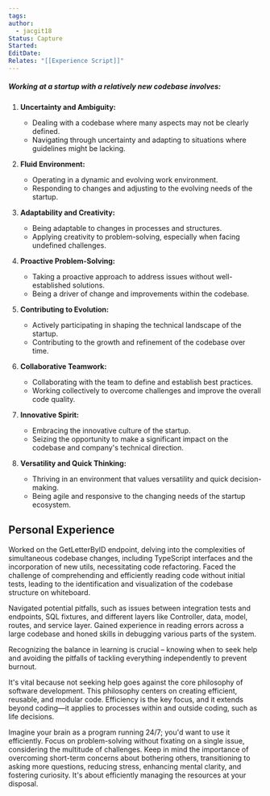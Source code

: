 ```yaml
---
tags: 
author:
  - jacgit18
Status: Capture
Started: 
EditDate: 
Relates: "[[Experience Script]]"
---
```

##### Working at a startup with a relatively new codebase involves:

1. **Uncertainty and Ambiguity:**
   - Dealing with a codebase where many aspects may not be clearly defined.
   - Navigating through uncertainty and adapting to situations where guidelines might be lacking.

2. **Fluid Environment:**
   - Operating in a dynamic and evolving work environment.
   - Responding to changes and adjusting to the evolving needs of the startup.

3. **Adaptability and Creativity:**
   - Being adaptable to changes in processes and structures.
   - Applying creativity to problem-solving, especially when facing undefined challenges.

4. **Proactive Problem-Solving:**
   - Taking a proactive approach to address issues without well-established solutions.
   - Being a driver of change and improvements within the codebase.

5. **Contributing to Evolution:**
   - Actively participating in shaping the technical landscape of the startup.
   - Contributing to the growth and refinement of the codebase over time.

6. **Collaborative Teamwork:**
   - Collaborating with the team to define and establish best practices.
   - Working collectively to overcome challenges and improve the overall code quality.

7. **Innovative Spirit:**
   - Embracing the innovative culture of the startup.
   - Seizing the opportunity to make a significant impact on the codebase and company's technical direction.

8. **Versatility and Quick Thinking:**
   - Thriving in an environment that values versatility and quick decision-making.
   - Being agile and responsive to the changing needs of the startup ecosystem.


## Personal Experience

Worked on the GetLetterByID endpoint, delving into the complexities of simultaneous codebase changes, including TypeScript interfaces and the incorporation of new utils, necessitating code refactoring. Faced the challenge of comprehending and efficiently reading code without initial tests, leading to the identification and visualization of the codebase structure on whiteboard.

Navigated potential pitfalls, such as issues between integration tests and endpoints, SQL fixtures, and different layers like Controller, data, model, routes, and service layer. Gained experience in reading errors across a large codebase and honed skills in debugging various parts of the system.

Recognizing the balance in learning is crucial – knowing when to seek help and avoiding the pitfalls of tackling everything independently to prevent burnout.

It's vital because not seeking help goes against the core philosophy of software development. This philosophy centers on creating efficient, reusable, and modular code. Efficiency is the key focus, and it extends beyond coding—it applies to processes within and outside coding, such as life decisions.

Imagine your brain as a program running 24/7; you'd want to use it efficiently. Focus on problem-solving without fixating on a single issue, considering the multitude of challenges. Keep in mind the importance of overcoming short-term concerns about bothering others, transitioning to asking more questions, reducing stress, enhancing mental clarity, and fostering curiosity. It's about efficiently managing the resources at your disposal.
